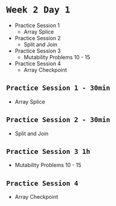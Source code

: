 # `Week 2 Day 1`

- Practice Session 1
  - Array Splice
- Practice Session 2
  - Split and Join
- Practice Session 3
  - Mutability Problems 10 - 15
- Practice Session 4
  - Array Checkpoint

## `Practice Session 1 - 30min`

- Array Splice

## `Practice Session 2 - 30min`

- Split and Join

## `Practice Session 3 1h`

- Mutability Problems 10 - 15

## `Practice Session 4`
- Array Checkpoint
